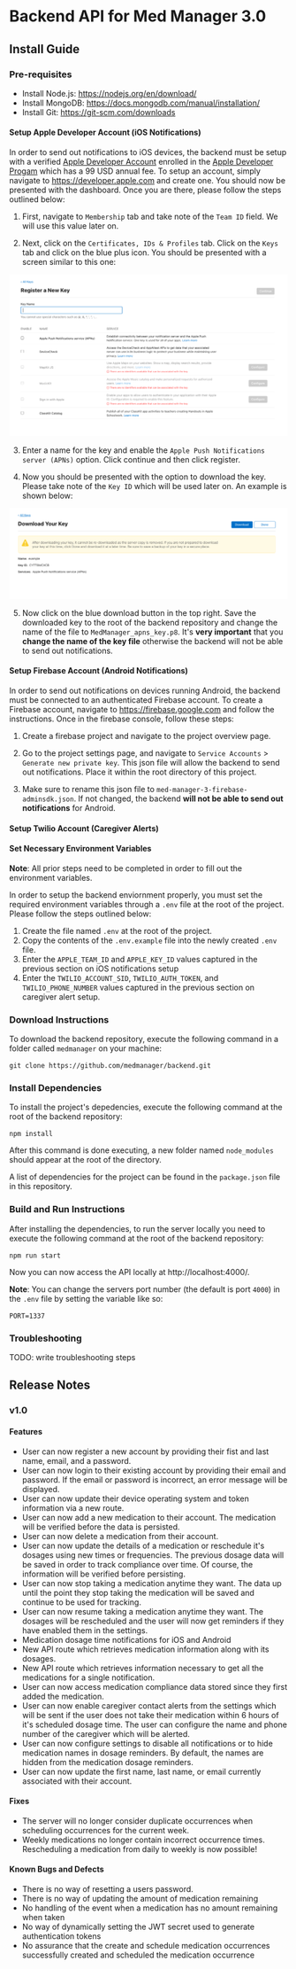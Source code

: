 # Backend API for Med Manager 3.0

## Install Guide

### Pre-requisites

-   Install Node.js: https://nodejs.org/en/download/
-   Install MongoDB: https://docs.mongodb.com/manual/installation/
-   Install Git: https://git-scm.com/downloads

#### Setup Apple Developer Account (iOS Notifications)

In order to send out notifications to iOS devices, the backend must be setup with a verified [Apple Developer Account](https://developer.apple.com/) enrolled in the [Apple Developer Progam](https://developer.apple.com/programs/) which has a 99 USD annual fee. To setup an account, simply navigate to https://developer.apple.com and create one. You should now be presented with the dashboard. Once you are there, please follow the steps outlined below:

1. First, navigate to `Membership` tab and take note of the `Team ID` field. We will use this value later on.

2. Next, click on the `Certificates, IDs & Profiles` tab. Click on the `Keys` tab and click on the blue plus icon. You should be presented with a screen similar to this one:

![APN Register a New Key](/images/apn-key.png)

3. Enter a name for the key and enable the `Apple Push Notifications server (APNs)` option. Click continue and then click register.

4. Now you should be presented with the option to download the key. Please take note of the `Key ID` which will be used later on. An example is shown below:

![APN Download Key](/images/apn-download-key.png)

5. Now click on the blue download button in the top right. Save the downloaded key to the root of the backend repository and change the name of the file to `MedManager_apns_key.p8`. It's **very important** that you **change the name of the key file** otherwise the backend will not be able to send out notifications.

#### Setup Firebase Account (Android Notifications)

In order to send out notifications on devices running Android, the backend must be connected to an authenticated Firebase account. To create a Firebase account, navigate to
https://firebase.google.com and follow the instructions. Once in the firebase console, follow these steps:

1. Create a firebase project and navigate to the project overview page.

2. Go to the project settings page, and navigate to `Service Accounts` > `Generate new private key`. This json file will allow the backend to send out notifications. Place it within the root directory of this project.

3. Make sure to rename this json file to `med-manager-3-firebase-adminsdk.json`. If not changed, the backend **will not be able to send out notifications** for Android.

#### Setup Twilio Account (Caregiver Alerts)

#### Set Necessary Environment Variables

**Note**: All prior steps need to be completed in order to fill out the environment variables.

In order to setup the backend enviornment properly, you must set the required environment variables through a `.env` file at the root of the project. Please follow the steps outlined below:

1. Create the file named `.env` at the root of the project.
2. Copy the contents of the `.env.example` file into the newly created `.env` file.
3. Enter the `APPLE_TEAM_ID` and `APPLE_KEY_ID` values captured in the previous section on iOS notifications setup
4. Enter the `TWILIO_ACCOUNT_SID`, `TWILIO_AUTH_TOKEN`, and `TWILIO_PHONE_NUMBER` values captured in the previous section on caregiver alert setup.

### Download Instructions

To download the backend repository, execute the following command in a folder called `medmanager` on your machine:

```
git clone https://github.com/medmanager/backend.git
```

### Install Dependencies

To install the project's depedencies, execute the following command at the root of the backend repository:

```
npm install
```

After this command is done executing, a new folder named `node_modules` should appear at the root of the directory.

A list of dependencies for the project can be found in the `package.json` file in this repository.

### Build and Run Instructions

After installing the dependencies, to run the server locally you need to execute the following command at the root of the backend repository:

```
npm run start
```

Now you can now access the API locally at http://localhost:4000/.

**Note**: You can change the servers port number (the default is port `4000`) in the `.env` file by setting the variable like so:

```
PORT=1337
```

### Troubleshooting

TODO: write troubleshooting steps

## Release Notes

### v1.0

#### Features

-   User can now register a new account by providing their fist and last name, email, and a password.
-   User can now login to their existing account by providing their email and password. If the email or password is incorrect, an error message will be displayed.
-   User can now update their device operating system and token information via a new route.
-   User can now add a new medication to their account. The medication will be verified before the data is persisted.
-   User can now delete a medication from their account.
-   User can now update the details of a medication or reschedule it's dosages using new times or frequencies. The previous dosage data will be saved in order to track compliance over time. Of course, the information will be verified before persisting.
-   User can now stop taking a medication anytime they want. The data up until the point they stop taking the medication will be saved and continue to be used for tracking.
-   User can now resume taking a medication anytime they want. The dosages will be rescheduled and the user will now get reminders if they have enabled them in the settings.
-   Medication dosage time notifications for iOS and Android
-   New API route which retrieves medication information along with its dosages.
-   New API route which retrieves information necessary to get all the medications for a single notification.
-   User can now access medication compliance data stored since they first added the medication.
-   User can now enable caregiver contact alerts from the settings which will be sent if the user does not take their medication within 6 hours of it's scheduled dosage time. The user can configure the name and phone number of the caregiver which will be alerted.
-   User can now configure settings to disable all notifications or to hide medication names in dosage reminders. By default, the names are hidden from the medication dosage reminders.
-   User can now update the first name, last name, or email currently associated with their account.

#### Fixes

-   The server will no longer consider duplicate occurrences when scheduling occurrences for the current week.
-   Weekly medications no longer contain incorrect occurrence times. Rescheduling a medication from daily to weekly is now possible!

#### Known Bugs and Defects

-   There is no way of resetting a users password.
-   There is no way of updating the amount of medication remaining
-   No handling of the event when a medication has no amount remaining when taken
-   No way of dynamically setting the JWT secret used to generate authentication tokens
-   No assurance that the create and schedule medication occurrences successfully created and scheduled the medication occurrence
